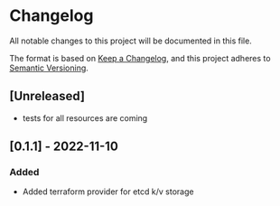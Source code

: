 # Changelog
All notable changes to this project will be documented in this file.

The format is based on [Keep a Changelog](https://keepachangelog.com/en/1.0.0/),
and this project adheres to [Semantic Versioning](https://semver.org/spec/v2.0.0.html).

## [Unreleased]
- tests for all resources are coming

## [0.1.1] - 2022-11-10
### Added
- Added terraform provider for etcd k/v storage
